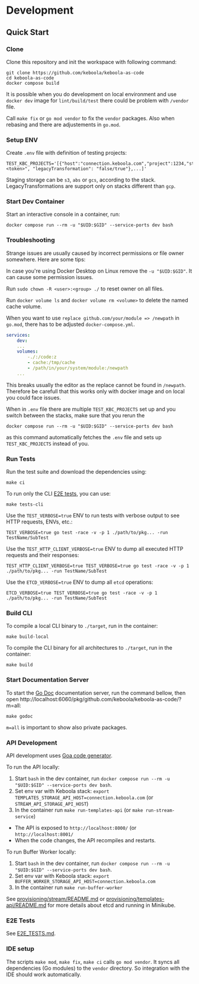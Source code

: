 # Development

## Quick Start

### Clone

Clone this repository and init the workspace with following command:

```
git clone https://github.com/keboola/keboola-as-code
cd keboola-as-code
docker compose build
```

It is possible when you do development on local environment and use `docker dev` image for `lint/build/test` there could be problem with `/vendor` file.

Call `make fix` or `go mod vendor` to fix the `vendor` packages. Also when rebasing and there are adjustements in `go.mod`.

### Setup ENV

Create `.env` file with definition of testing projects:
```
TEST_KBC_PROJECTS='[{"host":"connection.keboola.com","project":1234,"stagingStorage":"s3","backend":"snowflake/bigquery","token":"<token>", "legacyTransformation": "false/true"},...]'
```

Staging storage can be `s3`, `abs` or `gcs`, according to the stack. LegacyTransformations are support only on stacks different than `gcp`.

### Start Dev Container

Start an interactive console in a container, run:
```
docker compose run --rm -u "$UID:$GID" --service-ports dev bash
```

### Troubleshooting

Strange issues are usually caused by incorrect permissions or file owner somewhere. Here are some tips:

In case you're using Docker Desktop on Linux remove the `-u "$UID:$GID"`. It can cause some permission issues.

Run `sudo chown -R <user>:<group> ./` to reset owner on all files.

Run `docker volume ls` and `docker volume rm <volume>` to delete the named cache volume.

When you want to use `replace github.com/your/module => /newpath` in `go.mod`, there has to be adjusted `docker-compose.yml`.

```yml
services:
    dev:
    ...
    volumes:
        -./:/code:z
        - cache:/tmp/cache
        - /path/in/your/system/module:/newpath
    ...
```

This breaks usually the editor as the replace cannot be found in `/newpath`. Therefore be carefull that this works only with docker image and on local you could face issues.

When in `.env` file there are multiple `TEST_KBC_PROJECTS` set up and you switch between the stacks, make sure that you rerun the 

```
docker compose run --rm -u "$UID:$GID" --service-ports dev bash
```

as this command automatically fetches the `.env` file and sets up `TEST_KBC_PROJECTS` instead of you.

### Run Tests

Run the test suite and download the dependencies using:
```
make ci
```

To run only the CLI [E2E tests](./e2e_tests.md), you can use:
```
make tests-cli
```

Use the `TEST_VERBOSE=true` ENV to run tests with verbose output to see HTTP requests, ENVs, etc.:
```
TEST_VERBOSE=true go test -race -v -p 1 ./path/to/pkg... -run TestName/SubTest
```

Use the `TEST_HTTP_CLIENT_VERBOSE=true` ENV to dump all executed HTTP requests and their responses:
```
TEST_HTTP_CLIENT_VERBOSE=true TEST_VERBOSE=true go test -race -v -p 1 ./path/to/pkg... -run TestName/SubTest
```

Use the `ETCD_VERBOSE=true` ENV to dump all `etcd` operations:
```
ETCD_VERBOSE=true TEST_VERBOSE=true go test -race -v -p 1 ./path/to/pkg... -run TestName/SubTest
```

### Build CLI

To compile a local CLI binary to `./target`, run in the container:
```
make build-local
```

To compile the CLI binary for all architectures to `./target`, run in the container:
```
make build
```

### Start Documentation Server

To start the [Go Doc](https://go.dev/doc/) documentation server, run the command bellow, then open http://localhost:6060/pkg/github.com/keboola/keboola-as-code/?m=all:
```
make godoc
```

`m=all` is important to show also private packages.

### API Development

API development uses [Goa code generator](https://goa.design/).

To run the API locally:
1. Start `bash` in the dev container, run `docker compose run --rm -u "$UID:$GID" --service-ports dev bash`.
2. Set env var with Keboola stack: `export TEMPLATES_STORAGE_API_HOST=connection.keboola.com` (or `STREAM_API_STORAGE_API_HOST`)
3. In the container run `make run-templates-api` (or `make run-stream-service`)
 - The API is exposed to `http://localhost:8000/` (or `http://localhost:8001/`
 - When the code changes, the API recompiles and restarts.

To run Buffer Worker locally:
1. Start `bash` in the dev container, run `docker compose run --rm -u "$UID:$GID" --service-ports dev bash`.
2. Set env var with Keboola stack: `export BUFFER_WORKER_STORAGE_API_HOST=connection.keboola.com`
3. In the container run `make run-buffer-worker`

See [provisioning/stream/README.md](../provisioning/stream/README.md) or [provisioning/templates-api/README.md](../provisioning/templates-api/README.md) for more details about etcd and running in Minikube.


### E2E Tests

See [E2E_TESTS.md](./e2e_tests.md).

### IDE setup

The scripts `make mod`, `make fix`, `make ci` calls `go mod vendor`.
It syncs all dependencies (Go modules) to the `vendor` directory.
So integration with the IDE should work automatically.
